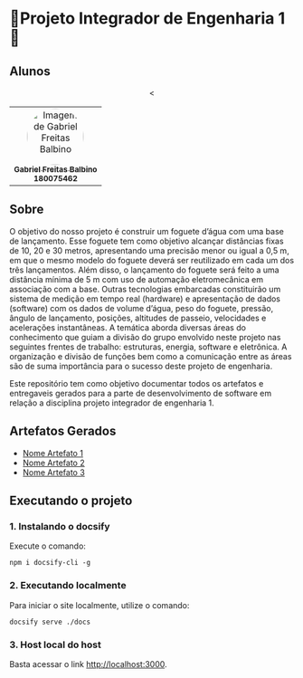 # 🚀Projeto Integrador de Engenharia 1 🚀

## Alunos

<center>
    <table style="width: 100%;">
        <tr>
            <<td align="center">
                <a href="https://github.com/gabrielfreitass1">
                    <img style="border-radius: 50%;" src="https://avatars.githubusercontent.com/u/56280085?v=4" width="100px;" alt="Imagem de Gabriel Freitas Balbino"/>
                    <br />
                    <sub><b>Gabriel Freitas Balbino</b></sub>
                    <br />
                </a>
                    <sub><b>180075462</b></sub>
                    <br/>
            </td>            
        </tr>
    </table>
</center>

## Sobre

O objetivo do nosso projeto é construir um foguete d’água com uma base de lançamento. Esse foguete tem como objetivo alcançar distâncias fixas de 10, 20 e 30 metros, apresentando uma precisão menor ou igual a 0,5 m, em que o mesmo modelo do foguete deverá ser reutilizado em cada um dos três lançamentos. Além disso, o lançamento do foguete será feito a uma distância mínima de 5 m com uso de automação eletromecânica em associação com a base. Outras tecnologias embarcadas constituirão um sistema de medição em tempo real (hardware) e apresentação de dados (software) com os dados de volume d’água, peso do foguete, pressão, ângulo de lançamento, posições, altitudes de passeio, velocidades e acelerações instantâneas. A temática aborda diversas áreas do conhecimento que guiam a divisão do grupo envolvido neste projeto nas seguintes frentes de trabalho: estruturas, energia, software e eletrônica. A organização e divisão de funções bem como a comunicação entre as áreas são de suma importância para o sucesso deste projeto de engenharia.

Este repositório tem como objetivo documentar todos os artefatos e entregaveis gerados para a parte de desenvolvimento de software em relação a disciplina projeto integrador de engenharia 1.

## Artefatos Gerados

- [Nome Artefato 1](link)
- [Nome Artefato 2](link)
- [Nome Artefato 3](link)


## Executando o projeto

### 1. Instalando o docsify

Execute o comando:

```shell
npm i docsify-cli -g
```

### 2. Executando localmente

Para iniciar o site localmente, utilize o comando:

```shell
docsify serve ./docs
```

### 3. Host local do host

Basta acessar o link [http://localhost:3000](http://localhost:3000).
